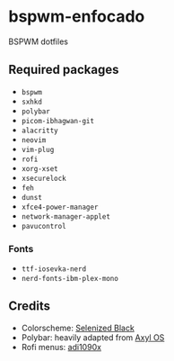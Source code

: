 # bspwm-enfocado
BSPWM dotfiles

## Required packages
- `bspwm`
- `sxhkd`
- `polybar`
- `picom-ibhagwan-git`
- `alacritty`
- `neovim`
- `vim-plug`
- `rofi`
- `xorg-xset`
- `xsecurelock`
- `feh`
- `dunst`
- `xfce4-power-manager`
- `network-manager-applet`
- `pavucontrol`
### Fonts
- `ttf-iosevka-nerd`
- `nerd-fonts-ibm-plex-mono`

## Credits
- Colorscheme: [Selenized Black](https://github.com/jan-warchol/selenized)
- Polybar: heavily adapted from [Axyl OS](https://github.com/axyl-os/axyl-bspwm)
- Rofi menus: [adi1090x](https://github.com/adi1090x/rofi)
